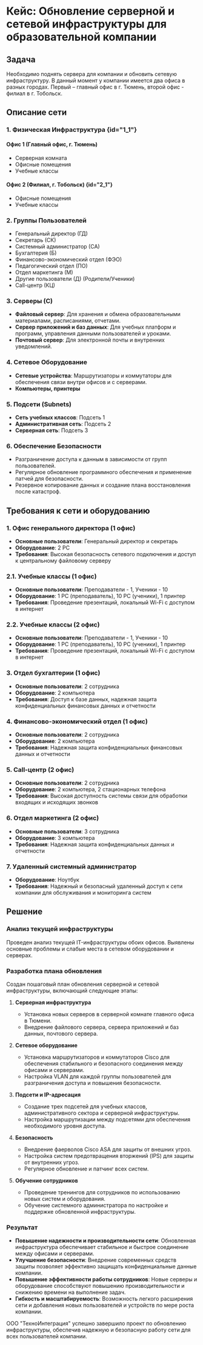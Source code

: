 # Кейс: Обновление серверной и сетевой инфраструктуры для образовательной компании

## Задача
Необходимо поднять сервера для компании и обновить сетевую инфраструктуру. В данный момент у компании имеется два офиса в разных городах. Первый – главный офис в г. Тюмень, второй офис - филиал в г. Тобольск.

## Описание сети

### 1. Физическая Инфраструктура {id="1_1"}

#### Офис 1 (Главный офис, г. Тюмень)
- Серверная комната
- Офисные помещения
- Учебные классы

#### Офис 2 (Филиал, г. Тобольск) {id="2_1"}
- Офисные помещения
- Учебные классы

### 2. Группы Пользователей
- Генеральный директор (ГД)
- Секретарь (СК)
- Системный администратор (СА)
- Бухгалтерия (Б)
- Финансово-экономический отдел (ФЭО)
- Педагогический отдел (ПО)
- Отдел маркетинга (М)
- Другие пользователи (Д) (Родители/Ученики)
- Call-центр (КЦ)

### 3. Серверы (С)
- **Файловый сервер**: Для хранения и обмена образовательными материалами, расписаниями, отчетами.
- **Сервер приложений и баз данных**: Для учебных платформ и программ, управления данными пользователей и уроками.
- **Почтовый сервер**: Для электронной почты и внутренних уведомлений.

### 4. Сетевое Оборудование
- **Сетевые устройства**: Маршрутизаторы и коммутаторы для обеспечения связи внутри офисов и с серверами.
- **Компьютеры, принтеры**

### 5. Подсети (Subnets)
- **Сеть учебных классов**: Подсеть 1
- **Административная сеть**: Подсеть 2
- **Серверная сеть**: Подсеть 3

### 6. Обеспечение Безопасности
- Разграничение доступа к данным в зависимости от групп пользователей.
- Регулярное обновление программного обеспечения и применение патчей для безопасности.
- Резервное копирование данных и создание плана восстановления после катастроф.

## Требования к сети и оборудованию

### 1. Офис генерального директора (1 офис)
- **Основные пользователи**: Генеральный директор и секретарь
- **Оборудование**: 2 PC
- **Требования**: Высокая безопасность сетевого подключения и доступ к центральному файловому серверу

### 2.1. Учебные классы (1 офис)
- **Основные пользователи**: Преподаватели - 1, Ученики - 10
- **Оборудование**: 1 PC (преподаватель), 10 PC (ученики), 1 принтер
- **Требования**: Проведение презентаций, локальный Wi-Fi с доступом в интернет

### 2.2. Учебные классы (2 офис)
- **Основные пользователи**: Преподаватели - 1, Ученики - 10
- **Оборудование**: 1 PC (преподаватель), 10 PC (ученики), 1 принтер
- **Требования**: Проведение презентаций, локальный Wi-Fi с доступом в интернет

### 3. Отдел бухгалтерии (1 офис)
- **Основные пользователи**: 2 сотрудника
- **Оборудование**: 2 компьютера
- **Требования**: Доступ к базе данных, надежная защита конфиденциальных финансовых данных и отчетности

### 4. Финансово-экономический отдел (1 офис)
- **Основные пользователи**: 2 сотрудника
- **Оборудование**: 2 компьютера
- **Требования**: Надежная защита конфиденциальных финансовых данных и отчетности

### 5. Call-центр (2 офис)
- **Основные пользователи**: 2 сотрудника
- **Оборудование**: 2 компьютера, 2 стационарных телефона
- **Требования**: Высокая доступность системы связи для обработки входящих и исходящих звонков

### 6. Отдел маркетинга (2 офис)
- **Основные пользователи**: 3 сотрудника
- **Оборудование**: 3 компьютера
- **Требования**: Надежная защита конфиденциальных данных и отчетности

### 7. Удаленный системный администратор
- **Оборудование**: Ноутбук
- **Требования**: Надежный и безопасный удаленный доступ к сети компании для обслуживания и мониторинга систем

## Решение

### Анализ текущей инфраструктуры
Проведен анализ текущей IT-инфраструктуры обоих офисов. Выявлены основные проблемы и слабые места в сетевом оборудовании и серверах.

### Разработка плана обновления
Создан пошаговый план обновления серверной и сетевой инфраструктуры, включающий следующие этапы:

1. **Серверная инфраструктура**
    - Установка новых серверов в серверной комнате главного офиса в Тюмени.
    - Внедрение файлового сервера, сервера приложений и баз данных, почтового сервера.

2. **Сетевое оборудование**
    - Установка маршрутизаторов и коммутаторов Cisco для обеспечения стабильного и безопасного соединения между офисами и серверами.
    - Настройка VLAN для каждой группы пользователей для разграничения доступа и повышения безопасности.

3. **Подсети и IP-адресация**
    - Создание трех подсетей для учебных классов, административного сектора и серверной инфраструктуры.
    - Настройка маршрутизации между подсетями для обеспечения необходимого уровня доступа.

4. **Безопасность**
    - Внедрение фаерволов Cisco ASA для защиты от внешних угроз.
    - Настройка систем предотвращения вторжений (IPS) для защиты от внутренних угроз.
    - Регулярное обновление и патчинг всех систем.

5. **Обучение сотрудников**
    - Проведение тренингов для сотрудников по использованию новых систем и оборудования.
    - Обучение системного администратора по настройке и поддержке обновленной инфраструктуры.

### Результат

- **Повышение надежности и производительности сети**: Обновленная инфраструктура обеспечивает стабильное и быстрое соединение между офисами и серверами.
- **Улучшение безопасности**: Внедрение современных средств защиты позволяет эффективно защищать конфиденциальные данные компании.
- **Повышение эффективности работы сотрудников**: Новые серверы и оборудование способствуют повышению производительности и снижению времени на выполнение задач.
- **Гибкость и масштабируемость**: Возможность легкого расширения сети и добавления новых пользователей и устройств по мере роста компании.

ООО "ТехноИнтеграция" успешно завершило проект по обновлению инфраструктуры, обеспечив надежную и безопасную работу сети для всех пользователей компании.
